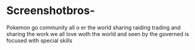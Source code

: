 # Screenshotbros-
Pokemon go community all o er the world sharing raiding trading and sharing the work we all love woth the world and seen by the governed is focused with special skills 
